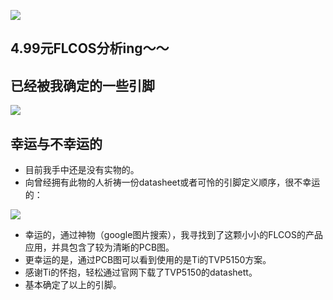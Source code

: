 ![](https://raw.githubusercontent.com/io-hack/io-hack.github.io/master/dl/img3.jpg)
## 4.99元FLCOS分析ing～～

## 已经被我确定的一些引脚

![](https://github.com/io-hack/io-hack.github.io/blob/master/dl/img4.png?raw=true)

## 幸运与不幸运的

- 目前我手中还是没有实物的。
- 向曾经拥有此物的人祈祷一份datasheet或者可怜的引脚定义顺序，很不幸运的：

![](https://raw.githubusercontent.com/io-hack/io-hack.github.io/master/dl/img5.png)

- 幸运的，通过神物（google图片搜索），我寻找到了这颗小小的FLCOS的产品应用，并具包含了较为清晰的PCB图。
- 更幸运的是，通过PCB图可以看到使用的是Ti的TVP5150方案。
- 感谢Ti的怀抱，轻松通过官网下载了TVP5150的datashett。
- 基本确定了以上的引脚。
